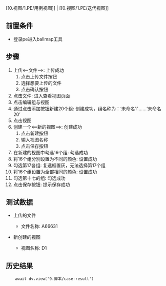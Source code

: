 [[0.视图/1.PE/用例视图]] | [[0.视图/1.PE/迭代视图]]

## 前置条件

- 登录pe进入ballmap工具

## 步骤

1. 上传<==文件==>: 上传成功
	1. 点击上传文件按钮
	2. 选择想要上传的文件
	3. 点击确认按钮
2. 点击文件: 进入查看视图页面
3. 点击编辑组与视图
4. 通过点击添加按钮新建20个组: 创建成功，组名称为：‘未命名1’.......‘未命名 20’
5. 点击视图
6. 创建一个<==新的视图==>: 创建成功
	1. 点击新建按钮
	2. 输入视图名称
	3. 点击保存按钮
7. 在新建的视图中勾选16个组: 勾选成功
8. 将16个组分别设置为不同的颜色: 设置成功
9. 勾选第17各组: 复选框置灰，无法选择第17个组
10. 将16个组设置为全部相同的颜色: 设置成功
11. 勾选第十七的组: 勾选成功
12. 点击保存按钮: 提示保存成功

## 测试数据

- 上传的文件
	- 文件名称: A66631

- 新创建的视图
	- 视图名称: D1

## 历史结果

```dataviewjs
    await dv.view('9.脚本/case-result')
```
